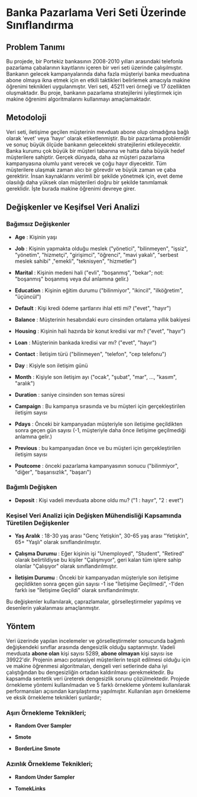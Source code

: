# **Banka Pazarlama Veri Seti Üzerinde Sınıflandırma**

## Problem Tanımı
Bu projede, bir Portekiz bankasının 2008-2010 yılları arasındaki telefonla pazarlama çabalarının kayıtlarını içeren bir veri seti üzerinde çalışılmıştır. Bankanın gelecek kampanyalarında daha fazla müşteriyi banka mevduatına abone olmaya ikna etmek için en etkili taktikleri belirlemek amacıyla makine öğrenimi teknikleri uygulanmıştır. Veri seti, 45211 veri örneği ve 17 özellikten oluşmaktadır. Bu proje, bankanın pazarlama stratejilerini iyileştirmek için makine öğrenimi algoritmalarını kullanmayı amaçlamaktadır.


## Metodoloji
Veri seti, iletişime geçilen müşterinin mevduatı abone olup olmadığına bağlı olarak 'evet' veya 'hayır' olarak etiketlenmiştir. Bu bir pazarlama problemidir ve sonuç büyük ölçüde bankanın gelecekteki stratejilerini etkileyecektir. Banka kurumu çok büyük bir müşteri tabanına ve hatta daha büyük hedef müşterilere sahiptir. Gerçek dünyada, daha az müşteri pazarlama kampanyasına olumlu yanıt verecek ve çoğu hayır diyecektir. Tüm müşterilere ulaşmak zaman alıcı bir görevdir ve büyük zaman ve çaba gerektirir. İnsan kaynaklarını verimli bir şekilde yönetmek için, evet deme olasılığı daha yüksek olan müşterileri doğru bir şekilde tanımlamak gereklidir. İşte burada makine öğrenimi devreye girer.

## Değişkenler ve Keşifsel Veri Analizi

### Bağımsız Değişkenler

- **Age** : Kişinin yaşı

- **Job** : Kişinin yapmakta olduğu meslek ("yönetici", "bilinmeyen", "işsiz", "yönetim", "hizmetçi", "girişimci", "öğrenci", "mavi yakalı", "serbest meslek sahibi" ,"emekli", "teknisyen", "hizmetler")

- **Marital** : Kişinin medeni hali ("evli", "boşanmış", "bekar"; not: "boşanmış" boşanmış veya dul anlamına gelir.)

- **Education** : Kişinin eğitim durumu ("bilinmiyor", "ikincil", "ilköğretim", "üçüncül")

- **Default** : Kişi kredi ödeme şartlarını ihlal etti mi? ("evet", "hayır")

- **Balance** : Müşterinin hesabındaki euro cinsinden ortalama yıllık bakiyesi

- **Housing** : Kişinin hali hazırda bir konut kredisi var mı? ("evet", "hayır")

- **Loan** : Müşterinin bankada kredisi var mı? ("evet", "hayır")

- **Contact** : İletişim türü ("bilinmeyen", "telefon", "cep telefonu")

- **Day** : Kişiyle son iletişim günü

- **Month** : Kişiyle son iletişim ayı ("ocak", "şubat", "mar", ..., "kasım", "aralık")

- **Duration** : saniye cinsinden son temas süresi

- **Campaign** : Bu kampanya sırasında ve bu müşteri için gerçekleştirilen iletişim sayısı

- **Pdays** : Önceki bir kampanyadan müşteriyle son iletişime geçildikten sonra geçen gün sayısı (-1, müşteriyle daha önce iletişime geçilmediği anlamına gelir.)

- **Previous** : bu kampanyadan önce ve bu müşteri için gerçekleştirilen iletişim sayısı

- **Poutcome** : önceki pazarlama kampanyasının sonucu ("bilinmiyor", "diğer", "başarısızlık", "başarı")

### Bağımlı Değişken

- **Deposit** : Kişi vadeli mevduata abone oldu mu? ("1 : hayır", "2 : evet") 

### Keşisel Veri Analizi için Değişken Mühendisliği Kapsamında Türetilen Değişkenler

- **Yaş Aralık** : 18-30 yaş arası "Genç Yetişkin", 30-65 yaş arası "Yetişkin", 65+ "Yaşlı" olarak sınıflandırılmıştır.

- **Çalışma Durumu** : Eğer kişinin işi "Unemployed", "Student", "Retired" olarak belirtildiyse bu kişiler "Çalışmıyor", geri kalan tüm işlere sahip olanlar "Çalışıyor" olarak sınıflandırılmıştır.

- **İletişim Durumu** : Önceki bir kampanyadan müşteriyle son iletişime geçildikten sonra geçen gün sayısı -1 ise "İletişime Geçilmedi", -1'den farklı ise "İletişime Geçildi" olarak sınıflandırılmıştır.

Bu değişkenler kullanılarak, çaprazlamalar, görselleştirmeler yapılmış ve desenlerin yakalanması amaçlanmıştır.

## Yöntem

Veri üzerinde yapılan incelemeler ve görselleştirmeler sonucunda bağımlı değişkendeki sınıflar arasında dengesizlik olduğu saptanmıştır. Vadeli mevduata **abone olan** kişi sayısı 5289, **abone olmayan** kişi sayısı ise 39922'dir.
Projenin amacı potansiyel müşterilerin tespit edilmesi olduğu için ve makine öğrenmesi algoritmaları, dengeli veri setlerinde daha iyi çalıştığından bu dengesizliğin ortadan kaldırılması gerekmektedir. Bu kapsamda sentetik veri üreterek dengesizlik sorunu çözülmektedir. Projede örnekleme yöntemi kullanılmadan ve 5 farklı örnekleme yöntemi kullanılarak performansları açısından karşılaştırma yapılmıştır. Kullanılan aşırı örnekleme ve eksik örnekleme teknikleri şunlardır;

### Aşırı Örnekleme Teknikleri;

- **Random Over Sampler**

- **Smote**

- **BorderLine Smote**

### Azınlık Örnekleme Teknikleri;

- **Random Under Sampler**

- **TomekLinks**




